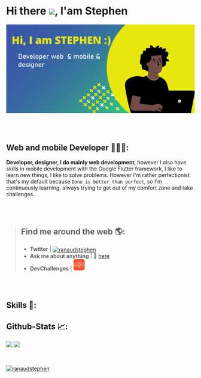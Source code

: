 # Hi there <img src="https://raw.githubusercontent.com/MartinHeinz/MartinHeinz/master/wave.gif" width="50px">,  I'am Stephen

![Développeur Web et mobile](https://github.com/stephenranaud/stephenranaud/blob/main/banner-github.png?raw=true)

 <br>
 <br>

## Web and mobile Developer 👨🏽‍💻:

**Developer, designer, I do mainly web development**, however I also have skills in mobile development with the Google Flutter framework, I like to learn new things, I like to solve problems. However I'm rather perfectionist that's my default because ``Done is better than perfect``, so I'm continuously learning, always trying to get out of my comfort zone and take challenges.

 <br>
 <br>

> ## Find me around the web 🌎:
> 
> - **Twitter** | <a href="https://twitter.com/ranaudstephen" target="blank"><img align="center" src="https://raw.githubusercontent.com/rahuldkjain/github-profile-readme-generator/master/src/images/icons/Social/twitter.svg" alt="ranaudstephen" height="30" width="40" /></a>
> - **Ask me about anything** | 💬 [here](https://github.com/stephenranaud/stephenranaud/issues)
> - **DevChallenges** | <a href="https://devchallenges.io/portfolio/stephenranaud" target="blank" alt="devchallenges"><img src="https://raw.githubusercontent.com/stephenranaud/stephenranaud/eb72b1864e984e1980bd87bf7cfdfce86c01459c/devchallenges.png" height="30"></a> 

 <br>
 <br>

## Skills 🔨:


## Github-Stats 📈:

<div>
 <span>
  <img align="center" src="https://github-readme-stats.vercel.app/api/top-langs/?username=stephenranaud&theme=jolly&show_icons=true&locale=en&layout=compact" />
 </span>
 <span>
    <img align="center" src="https://github-readme-stats.vercel.app/api?username=anuraghazra&show_icons=true&theme=jolly&locale=en&layout=compact" />
 </span>
</div>
 <br>
 <br>
<p>
 <a href="https://twitter.com/ranaudstephen" target="blank"><img src="https://img.shields.io/twitter/follow/ranaudstephen?logo=twitter&style=for-the-badge" alt="ranaudstephen" /></a> 
</p>
